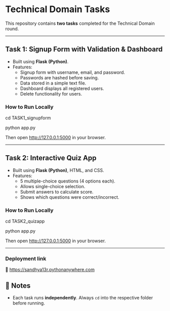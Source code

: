 # Technical Domain Tasks

This repository contains **two tasks** completed for the Technical Domain round.

---

## Task 1: Signup Form with Validation & Dashboard
- Built using **Flask (Python)**.
- Features:
  - Signup form with username, email, and password.
  - Passwords are hashed before saving.
  - Data stored in a simple text file.
  - Dashboard displays all registered users.
  - Delete functionality for users.

### How to Run Locally
cd TASK1_signupform

python app.py

Then open http://127.0.0.1:5000 in your browser.

---

## Task 2: Interactive Quiz App
- Built using **Flask (Python)**, HTML, and CSS.
- Features:
  - 5 multiple-choice questions (4 options each).
  - Allows single-choice selection.
  - Submit answers to calculate score.
  - Shows which questions were correct/incorrect.

### How to Run Locally
cd TASK2_quizapp

python app.py

Then open http://127.0.0.1:5000 in your browser.

---
### Deployment link
🔗 https://sandhya13r.pythonanywhere.com

## 📝 Notes
- Each task runs **independently**. Always `cd` into the respective folder before running.  
